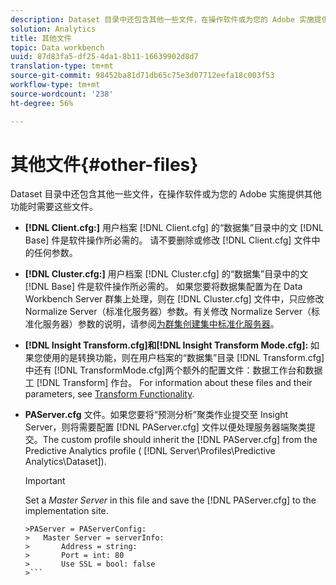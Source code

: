 ```yaml
---
description: Dataset 目录中还包含其他一些文件，在操作软件或为您的 Adobe 实施提供其他功能时需要这些文件。
solution: Analytics
title: 其他文件
topic: Data workbench
uuid: 87d83fa5-df25-4da1-8b11-16639902d8d7
translation-type: tm+mt
source-git-commit: 98452ba81d71db65c75e3d07712eefa18c003f53
workflow-type: tm+mt
source-wordcount: '238'
ht-degree: 56%

---
```



# 其他文件{#other-files}

Dataset 目录中还包含其他一些文件，在操作软件或为您的 Adobe 实施提供其他功能时需要这些文件。

* **[!DNL Client.cfg:]** 用户档案 [!DNL Client.cfg] 的“数据集”目录中的文 [!DNL Base] 件是软件操作所必需的。 请不要删除或修改 [!DNL Client.cfg] 文件中的任何参数。

* **[!DNL Cluster.cfg:]** 用户档案 [!DNL Cluster.cfg] 的“数据集”目录中的文 [!DNL Base] 件是软件操作所必需的。 如果您要将数据集配置为在 Data Workbench Server 群集上处理，则在 [!DNL Cluster.cfg] 文件中，只应修改 Normalize Server（标准化服务器）参数。有关修改 Normalize Server（标准化服务器）参数的说明，请参阅[为群集创建集中标准化服务器](../../../home/c-dataset-const-proc/c-log-proc-config-file/c-ins-svr-file-svr-unit.md)。

* **[!DNL Insight Transform.cfg]和[!DNL Insight Transform Mode.cfg]:** 如果您使用的是转换功能，则在用户档案的“数据集”目录 [!DNL Transform.cfg] 中还有 [!DNL TransformMode.cfg]两个额外的配置文件：数据工作台和数据工 [!DNL Transform] 作台。 For information about these files and their parameters, see [Transform Functionality](https://docs.adobe.com/content/help/en/data-workbench/using/server-admin-install/transform/t-config-tfm.html).

* **PAServer.cfg** 文件。如果您要将“预测分析”聚类作业提交至 Insight Server，则将需要配置 [!DNL PAServer.cfg] 文件以便处理服务器端聚类提交。The custom profile should inherit the [!DNL PAServer.cfg] from the Predictive Analytics profile ( [!DNL Server\Profiles\Predictive Analytics\Dataset]).

   >[!IMPORTANT]
   >
   >Set a *Master Server* in this file and save the [!DNL PAServer.cfg] to the implementation site.
   >
   >
   ```
   >PAServer = PAServerConfig: 
   >   Master Server = serverInfo: 
   >       Address = string: 
   >       Port = int: 80
   >       Use SSL = bool: false
   >```

